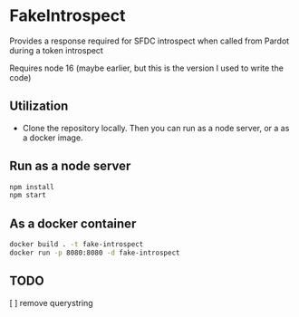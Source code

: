 # FakeIntrospect

Provides a response required for SFDC introspect when called from Pardot during a token introspect

Requires node 16 (maybe earlier, but this is the version I used to write the code)

## Utilization

- Clone the repository locally. Then you can run as a node server, or a as a docker image. 
  
## Run as a node server

```bash
npm install
npm start
```
  
## As a docker container

```bash
docker build . -t fake-introspect
docker run -p 8080:8080 -d fake-introspect
```

## TODO

[ ] remove querystring

